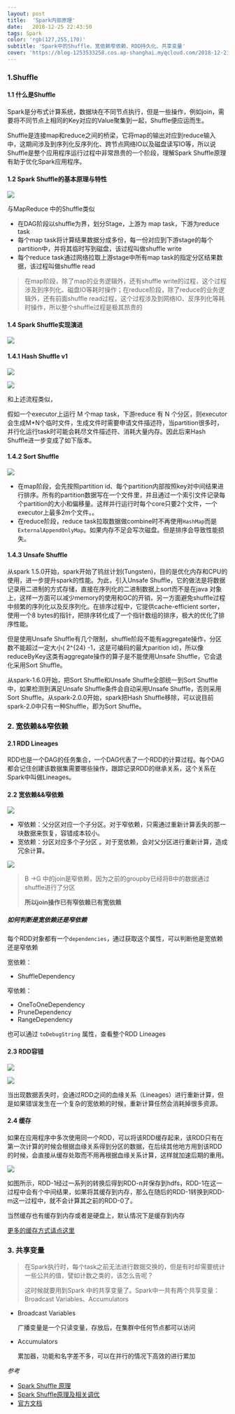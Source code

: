 ```yaml
---
layout: post
title:  'Spark内部原理'
date:   2018-12-25 22:43:50
tags: Spark
color: 'rgb(127,255,170)'
subtitle: 'Spark中的Shuffle、宽依赖窄依赖、RDD持久化、共享变量'
cover: 'https://blog-1253533258.cos.ap-shanghai.myqcloud.com/2018-12-21/spark-shuffle-overview.png'
---
```


### 1.Shuffle

#### 1.1 什么是Shuffle

Spark是分布式计算系统，数据块在不同节点执行，但是一些操作，例如join，需要将不同节点上相同的Key对应的Value聚集到一起，Shuffle便应运而生。

Shuffle是连接map和reduce之间的桥梁，它将map的输出对应到reduce输入中，这期间涉及到序列化反序列化、跨节点网络IO以及磁盘读写IO等，所以说Shuffle是整个应用程序运行过程中非常昂贵的一个阶段，理解Spark Shuffle原理有助于优化Spark应用程序。



#### 1.2 Spark Shuffle的基本原理与特性

![](https://blog-1253533258.cos.ap-shanghai.myqcloud.com/2018-12-21/spark-shuffle-overview.png)

与MapReduce 中的Shuffle类似

- 在DAG阶段以shuffle为界，划分Stage，上游为 map task，下游为reduce task
- 每个map task将计算结果数据分成多份，每一份对应到下游stage的每个partition中，并将其临时写到磁盘，该过程叫做shuffle write
- 每个reduce task通过网络拉取上游stage中所有map task的指定分区结果数据，该过程叫做shuffle read

> 在map阶段，除了map的业务逻辑外，还有shuffle write的过程，这个过程涉及到序列化、磁盘IO等耗时操作；在reduce阶段，除了reduce的业务逻辑外，还有前面shuffle read过程，这个过程涉及到网络IO、反序列化等耗时操作，所以整个shuffle过程是极其昂贵的

#### 1.4 Spark Shuffle实现演进

![](https://blog-1253533258.cos.ap-shanghai.myqcloud.com/2018-12-21/spark-shuffle-evolution.png)

#### 1.4.1 Hash Shuffle v1

![](https://blog-1253533258.cos.ap-shanghai.myqcloud.com/2018-12-21/spark-shuffle-v1.png)

![](https://blog-1253533258.cos.ap-shanghai.myqcloud.com/2018-12-21/spark-shuffle-v2.png)

和上述流程类似，

假如一个executor上运行 M 个map task，下游reduce 有 N 个分区，则executor 会生成M*N个临时文件，生成文件时需要申请文件描述符，当partition很多时，并行化运行task时可能会耗尽文件描述符、消耗大量内存。因此后来Hash Shuffle进一步变成了如下版本。

#### 1.4.2 Sort Shuffle

![](https://blog-1253533258.cos.ap-shanghai.myqcloud.com/2018-12-21/spark-shuffle-v3.png)

- 在map阶段，会先按照partition id、每个partition内部按照key对中间结果进行排序。所有的partition数据写在一个文件里，并且通过一个索引文件记录每个partition的大小和偏移量。这样并行运行时每个core只要2个文件，一个executor上最多2m个文件。。
- 在reduce阶段，reduce task拉取数据做combine时不再使用`HashMap`而是`ExternalAppendOnlyMap`。如果内存不足会写次磁盘。但是排序会导致性能损失。

#### 1.4.3 Unsafe Shuffle

从spark 1.5.0开始，spark开始了钨丝计划(Tungsten)，目的是优化内存和CPU的使用，进一步提升spark的性能。为此，引入Unsafe Shuffle，它的做法是将数据记录用二进制的方式存储，直接在序列化的二进制数据上sort而不是在java 对象上，这样一方面可以减少memory的使用和GC的开销，另一方面避免shuffle过程中频繁的序列化以及反序列化。在排序过程中，它提供cache-efficient sorter，使用一个8 bytes的指针，把排序转化成了一个指针数组的排序，极大的优化了排序性能。

但是使用Unsafe Shuffle有几个限制，shuffle阶段不能有aggregate操作，分区数不能超过一定大小(  2^{24} -1，这是可编码的最大parition id)，所以像reduceByKey这类有aggregate操作的算子是不能使用Unsafe Shuffle，它会退化采用Sort Shuffle。

从spark-1.6.0开始，把Sort Shuffle和Unsafe Shuffle全部统一到Sort Shuffle中，如果检测到满足Unsafe Shuffle条件会自动采用Unsafe Shuffle，否则采用Sort Shuffle。从spark-2.0.0开始，spark把Hash Shuffle移除，可以说目前spark-2.0中只有一种Shuffle，即为Sort Shuffle。



### 2. 宽依赖&&窄依赖

#### 2.1 RDD Lineages

RDD也是一个DAG的任务集合，一个DAG代表了一个RDD的计算过程。每个DAG都会记住创建该数据集需要哪些操作，跟踪记录RDD的继承关系，这个关系在Spark中叫做Lineages。

#### 2.2 宽依赖&&窄依赖

![](https://blog-1253533258.cos.ap-shanghai.myqcloud.com/2018-12-21/spark-dependency.png)

- 窄依赖：父分区对应一个子分区。对于窄依赖，只需通过重新计算丢失的那一块数据来恢复，容错成本较小。
- 宽依赖：分区对应多个子分区 。对于宽依赖，会对父分区进行重新计算，造成冗余计算。

![](https://blog-1253533258.cos.ap-shanghai.myqcloud.com/2018-12-21/spark-dependency-join.png)



> B ->G 中的join是窄依赖，因为之前的groupby已经将B中的数据通过shuffle进行了分区
>
> **所以join操作已有窄依赖已有宽依赖**

#####  如何判断是宽依赖还是窄依赖

每个RDD对象都有一个`dependencies`，通过获取这个属性，可以判断他是宽依赖还是窄依赖

宽依赖：

- ShuffleDependency

窄依赖：

- OneToOneDependency
- PruneDependency
- RangeDependency

也可以通过 `toDebugString` 属性，查看整个RDD Lineages

#### 2.3 RDD容错

![](https://blog-1253533258.cos.ap-shanghai.myqcloud.com/2018-12-21/spark-tolerance1.png)

![](https://blog-1253533258.cos.ap-shanghai.myqcloud.com/2018-12-21/spark-tolerance2.png)

当出现数据丢失时，会通过RDD之间的血缘关系（Lineages）进行重新计算，但是如果错误发生在一个复杂的宽依赖的时候，重新计算任然会消耗掉很多资源。

#### 2.4 缓存

如果在应用程序中多次使用同一个RDD，可以将该RDD缓存起来，该RDD只有在第一次计算的时候会根据血缘关系得到分区的数据，在后续其他地方用到该RDD的时候，会直接从缓存处取而不用再根据血缘关系计算，这样就加速后期的重用。

![](https://blog-1253533258.cos.ap-shanghai.myqcloud.com/2018-12-21/rdd-cache.png)

如图所示，RDD-1经过一系列的转换后得到RDD-n并保存到hdfs，RDD-1在这一过程中会有个中间结果，如果将其缓存到内存，那么在随后的RDD-1转换到RDD-m这一过程中，就不会计算其之前的RDD-0了。

当然缓存也有缓存到内存或者是硬盘上，默认情况下是缓存到内存

[更多的缓存方式请点这里](https://spark.apache.org/docs/1.6.0/programming-guide.html#rdd-persistence)

### 3. 共享变量

> 在Spark执行时，每个task之前无法进行数据交换的，但是有时却需要统计一些公共的值，譬如计数之类的，该怎么告呢？
>
> 这时候就要用到Spark 中的共享变量了。Spark中一共有两个共享变量：Broadcast Variables、Accumulators

- Broadcast Variables

  广播变量是一个只读变量，存放后，在集群中任何节点都可以访问

- Accumulators

  累加器，功能和名字差不多，可以在并行的情况下高效的进行累加

*参考*

- [Spark Shuffle 原理](https://minihippo.github.io/2018/06/05/Spark-Shuffle-%E5%8E%9F%E7%90%86/)
- [Spark Shuffle原理及相关调优](http://sharkdtu.com/posts/spark-shuffle.html)
- [官方文档](https://spark.apache.org/docs/latest/rdd-programming-guide.html#shuffle-operations)

